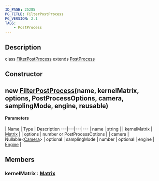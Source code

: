```yaml
---
ID_PAGE: 25285
PG_TITLE: FilterPostProcess
PG_VERSION: 2.1
TAGS:
    - PostProcess
---
```

## Description

class [FilterPostProcess](/classes/3.1/FilterPostProcess) extends [PostProcess](/classes/3.1/PostProcess)



## Constructor

## new [FilterPostProcess](/classes/3.1/FilterPostProcess)(name, kernelMatrix, options, PostProcessOptions, camera, samplingMode, engine, reusable)



#### Parameters
 | Name | Type | Description
---|---|---|---
 | name | string | 
 | kernelMatrix | [Matrix](/classes/3.1/Matrix) | 
 | options | number or PostProcessOptions | 
 | camera | Nullable&lt;[Camera](/classes/3.1/Camera)&gt; | 
optional | samplingMode | number | 
optional | engine | [Engine](/classes/3.1/Engine) | 
## Members

### kernelMatrix : [Matrix](/classes/3.1/Matrix)


